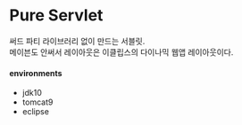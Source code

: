 # Pure Servlet

써드 파티 라이브러리 없이 만드는 서블릿.  
메이븐도 안써서 레이아웃은 이클립스의 다이나믹 웹앱 레이아웃이다.

#### environments

- jdk10
- tomcat9
- eclipse

